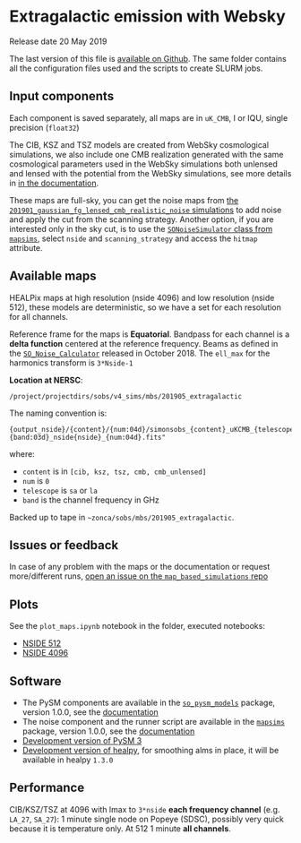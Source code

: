 Extragalactic emission with Websky
==================================

Release date 20 May 2019

The last version of this file is [available on Github](https://github.com/simonsobs/map_based_simulations/tree/master/201905_extragalactic).
The same folder contains all the configuration files used and the scripts to create SLURM jobs.

## Input components

Each component is saved separately, all maps are in `uK_CMB`, I or IQU, single precision (`float32`)

The CIB, KSZ and TSZ models are created from WebSky cosmological simulations, 
we also include one CMB realization generated with the same cosmological parameters used in the WebSky simulations both unlensed and lensed with the potential from the WebSky simulations,
see more details in [in the documentation](https://so-pysm-models.readthedocs.io/en/latest/models.html#websky).

These maps are full-sky, you can get the noise maps from [the `201901_gaussian_fg_lensed_cmb_realistic_noise` simulations](https://github.com/simonsobs/map_based_simulations/tree/master/201901_gaussian_fg_lensed_cmb_realistic_noise) to add noise and apply the cut from the scanning strategy.
Another option, if you are interested only in the sky cut, is to use the [`SONoiseSimulator` class from `mapsims`](https://mapsims.readthedocs.io/en/latest/api/mapsims.SONoiseSimulator.html#mapsims.SONoiseSimulator), select `nside` and `scanning_strategy` and access the `hitmap` attribute.

## Available maps

HEALPix maps at high resolution (nside 4096) and low resolution (nside 512), these models are deterministic, so we have
a set for each resolution for all channels.

Reference frame for the maps is **Equatorial**.
Bandpass for each channel is a **delta function** centered at the reference frequency.
Beams as defined in the [`SO_Noise_Calculator`](https://github.com/simonsobs/mapsims/blob/master/mapsims/SO_Noise_Calculator_Public_20180822.py) released in October 2018.
The `ell_max` for the harmonics transform is `3*Nside-1`

**Location at NERSC**:

    /project/projectdirs/sobs/v4_sims/mbs/201905_extragalactic

The naming convention is:

    {output_nside}/{content}/{num:04d}/simonsobs_{content}_uKCMB_{telescope}{band:03d}_nside{nside}_{num:04d}.fits"

where:

* `content` is in `[cib, ksz, tsz, cmb, cmb_unlensed]`
* `num` is `0`
* `telescope` is `sa` or `la`
* `band` is the channel frequency in GHz

Backed up to tape in `~zonca/sobs/mbs/201905_extragalactic`.

## Issues or feedback

In case of any problem with the maps or the documentation or request more/different runs, [open an issue on the `map_based_simulations` repo](https://github.com/simonsobs/map_based_simulations/issues)

## Plots

See the `plot_maps.ipynb` notebook in the folder, executed notebooks:

* [NSIDE 512](https://gist.github.com/71617c6a4c25191fa694375fe95672c6)
* [NSIDE 4096](https://gist.github.com/45f2ca0d26fb2cfd2dd67b38298b2618)

## Software

* The PySM components are available in the [`so_pysm_models`](https://github.com/simonsobs/so_pysm_models) package, version 1.0.0, see the [documentation](https://so-pysm-models.readthedocs.io/en/latest)
* The noise component and the runner script are available in the [`mapsims`](https://github.com/simonsobs/mapsims) package, version 1.0.0, see the [documentation](https://mapsims.readthedocs.io/en/latest)
* [Development version of PySM 3](https://github.com/healpy/pysm)
* [Development version of healpy](https://github.com/healpy/healpy), for smoothing alms in place, it will be available in healpy `1.3.0`

## Performance

CIB/KSZ/TSZ at 4096 with lmax to `3*nside` **each frequency channel** (e.g. `LA_27`, `SA_27`): 1 minute  single node on Popeye (SDSC), possibly very quick because it is temperature only. At 512 1 minute **all channels**.
